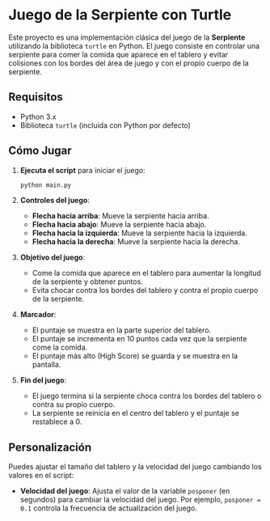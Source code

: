 # Juego de la Serpiente con Turtle

Este proyecto es una implementación clásica del juego de la **Serpiente** utilizando la biblioteca `turtle` en Python. El juego consiste en controlar una serpiente para comer la comida que aparece en el tablero y evitar colisiones con los bordes del área de juego y con el propio cuerpo de la serpiente.

## Requisitos

- Python 3.x
- Biblioteca `turtle` (incluida con Python por defecto)

## Cómo Jugar

1. **Ejecuta el script** para iniciar el juego:

    ```bash
    python main.py
    ```

2. **Controles del juego**:
   - **Flecha hacia arriba**: Mueve la serpiente hacia arriba.
   - **Flecha hacia abajo**: Mueve la serpiente hacia abajo.
   - **Flecha hacia la izquierda**: Mueve la serpiente hacia la izquierda.
   - **Flecha hacia la derecha**: Mueve la serpiente hacia la derecha.

3. **Objetivo del juego**:
   - Come la comida que aparece en el tablero para aumentar la longitud de la serpiente y obtener puntos.
   - Evita chocar contra los bordes del tablero y contra el propio cuerpo de la serpiente.

4. **Marcador**:
   - El puntaje se muestra en la parte superior del tablero.
   - El puntaje se incrementa en 10 puntos cada vez que la serpiente come la comida.
   - El puntaje más alto (High Score) se guarda y se muestra en la pantalla.

5. **Fin del juego**:
   - El juego termina si la serpiente choca contra los bordes del tablero o contra su propio cuerpo.
   - La serpiente se reinicia en el centro del tablero y el puntaje se restablece a 0.

## Personalización

Puedes ajustar el tamaño del tablero y la velocidad del juego cambiando los valores en el script:

- **Velocidad del juego**: Ajusta el valor de la variable `posponer` (en segundos) para cambiar la velocidad del juego. Por ejemplo, `posponer = 0.1` controla la frecuencia de actualización del juego.
